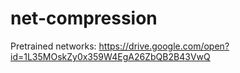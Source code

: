 # net-compression

Pretrained networks: https://drive.google.com/open?id=1L35MOskZy0x359W4EgA26ZbQB2B43VwQ
